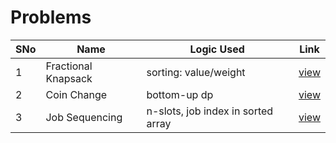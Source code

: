 # Problems

SNo | Name | Logic Used | Link |
----|------|------------|------|
1 | Fractional Knapsack | sorting: value/weight | [view](fractional_knapsack.cpp)
2 | Coin Change | bottom-up dp | [view](coin_change.cpp)
3 | Job Sequencing | n-slots, job index in sorted array | [view](job_sequencing.cpp)
